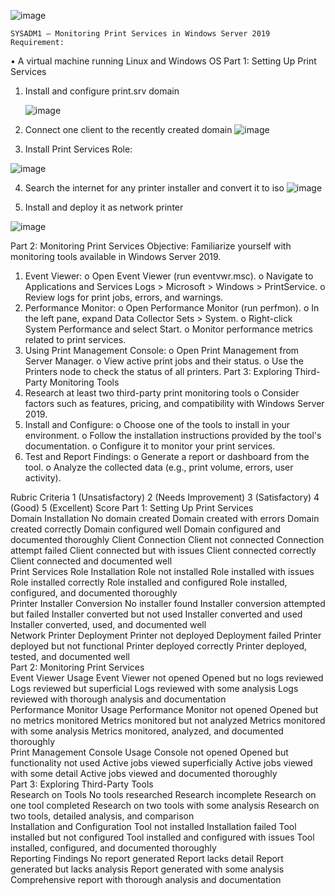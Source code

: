 ![image](https://github.com/user-attachments/assets/392138e9-88ba-4ade-81c7-c01de1a33637)

	SYSADM1 – Monitoring Print Services in Windows Server 2019
	Requirement: 
•	A virtual machine running Linux and Windows OS
Part 1: Setting Up Print Services
1.	Install and configure print.srv domain

  	![image](https://github.com/user-attachments/assets/2910a6e4-e089-4355-9a90-1225f6497625)

2.	Connect one client to the recently created domain
   ![image](https://github.com/user-attachments/assets/012d679e-1cc0-4277-a9bf-6421f46bf4a4)
  	
3.	Install Print Services Role:
   
   ![image](https://github.com/user-attachments/assets/99e36709-97f3-4082-81e0-a508a930a62b)

4.	Search the internet for any printer installer and convert it to iso
   ![image](https://github.com/user-attachments/assets/5ab4c63d-6384-493a-97dd-2eac7e68a540)

5.	Install and deploy it as network printer
   
   ![image](https://github.com/user-attachments/assets/87733ac9-5593-47f9-9557-e3d13de712f6)


Part 2: Monitoring Print Services
Objective: Familiarize yourself with monitoring tools available in Windows Server 2019.
1.	Event Viewer:
o	Open Event Viewer (run eventvwr.msc).
o	Navigate to Applications and Services Logs > Microsoft > Windows > PrintService.
o	Review logs for print jobs, errors, and warnings.
2.	Performance Monitor:
o	Open Performance Monitor (run perfmon).
o	In the left pane, expand Data Collector Sets > System.
o	Right-click System Performance and select Start.
o	Monitor performance metrics related to print services.
3.	Using Print Management Console:
o	Open Print Management from Server Manager.
o	View active print jobs and their status.
o	Use the Printers node to check the status of all printers.
Part 3: Exploring Third-Party Monitoring Tools
1.	Research at least two third-party print monitoring tools 
o	Consider factors such as features, pricing, and compatibility with Windows Server 2019.
2.	Install and Configure:
o	Choose one of the tools to install in your environment.
o	Follow the installation instructions provided by the tool's documentation.
o	Configure it to monitor your print services.
3.	Test and Report Findings:
o	Generate a report or dashboard from the tool.
o	Analyze the collected data (e.g., print volume, errors, user activity).

Rubric
Criteria	1 (Unsatisfactory)	2 (Needs Improvement)	3 (Satisfactory)	4 (Good)	5 (Excellent)	Score
Part 1: Setting Up Print Services						
Domain Installation	No domain created	Domain created with errors	Domain created correctly	Domain configured well	Domain configured and documented thoroughly	
Client Connection	Client not connected	Connection attempt failed	Client connected but with issues	Client connected correctly	Client connected and documented well	
Print Services Role Installation	Role not installed	Role installed with issues	Role installed correctly	Role installed and configured	Role installed, configured, and documented thoroughly	
Printer Installer Conversion	No installer found	Installer conversion attempted but failed	Installer converted but not used	Installer converted and used	Installer converted, used, and documented well	
Network Printer Deployment	Printer not deployed	Deployment failed	Printer deployed but not functional	Printer deployed correctly	Printer deployed, tested, and documented well	
Part 2: Monitoring Print Services						
Event Viewer Usage	Event Viewer not opened	Opened but no logs reviewed	Logs reviewed but superficial	Logs reviewed with some analysis	Logs reviewed with thorough analysis and documentation	
Performance Monitor Usage	Performance Monitor not opened	Opened but no metrics monitored	Metrics monitored but not analyzed	Metrics monitored with some analysis	Metrics monitored, analyzed, and documented thoroughly	
Print Management Console Usage	Console not opened	Opened but functionality not used	Active jobs viewed superficially	Active jobs viewed with some detail	Active jobs viewed and documented thoroughly	
Part 3: Exploring Third-Party Tools						
Research on Tools	No tools researched	Research incomplete	Research on one tool completed	Research on two tools with some analysis	Research on two tools, detailed analysis, and comparison	
Installation and Configuration	Tool not installed	Installation failed	Tool installed but not configured	Tool installed and configured with issues	Tool installed, configured, and documented thoroughly	
Reporting Findings	No report generated	Report lacks detail	Report generated but lacks analysis	Report generated with some analysis	Comprehensive report with thorough analysis and documentation	

